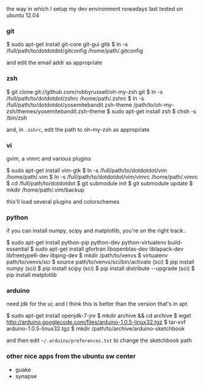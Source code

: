 the way in which I setup my dev environment nowadays
last tested on ubuntu 12.04

### git

  $ sudo apt-get install git-core git-gui gitk
  $ ln -s /full/path/to/dotdotdot/gitconfig /home/path/.gitconfig

and edit the email addr as appropriate


### zsh

  $ git clone git://github.com/robbyrussell/oh-my-zsh.git
  $ ln -s /full/path/to/dotdotdot/zshrc /home/path/.zshrc
  $ ln -s /full/path/to/dotdotdot/yosemitebandit.zsh-theme /path/to/oh-my-zsh/themes/yosemitebandit.zsh-theme
  $ sudo apt-get install zsh
  $ chsh -s /bin/zsh

and, in `.zshrc`, edit the path to oh-my-zsh as appropriate


### vi
gvim, a vimrc and various plugins

  $ sudo apt-get install vim-gtk
  $ ln -s /full/path/to/dotdotdot/vim /home/path/.vim
  $ ln -s /full/path/to/dotdotdot/vim/vimrc /home/path/.vimrc
  $ cd /full/path/to/dotdotdot
  $ git submodule init
  $ git submodule update
  $ mkdir /home/path/.vim/backup

this'll load several plugins and colorschemes


### python
if you can install numpy, scipy and matplotlib, you're on the right track..

  $ sudo apt-get install python-pip python-dev python-virtualenv build-essential
  $ sudo apt-get install gfortran libopenblas-dev liblapack-dev libfreetype6-dev libpng-dev
  $ mkdir /path/to/venvs
  $ virtualenv path/to/venvs/sci
  $ source path/to/venvs/sci/bin/activate
  (sci) $ pip install numpy
  (sci) $ pip install scipy
  (sci) $ pip install distribute --upgrade
  (sci) $ pip install matplotlib


### arduino
need jdk for the ui; and I think this is better than the version that's in apt

  $ sudo apt-get install openjdk-7-jre
  $ mkdir archive && cd archive
  $ wget http://arduino.googlecode.com/files/arduino-1.0.5-linux32.tgz
  $ tar-xvf arduino-1.0.5-linux32.tgz
  $ mkdir /path/to/archive/arduino-sketchbook

and then edit `~/.arduino/preferences.txt` to change the sketchbook path


### other nice apps from the ubuntu sw center
* guake
* synapse
